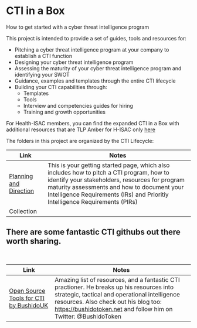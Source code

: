 # CTI in a Box

How to get started with a cyber threat intelligence program

This project is intended to provide a set of guides, tools and resources for:

- Pitching a cyber threat intelligence program at your company to establish a CTI function
- Designing your cyber threat intelligence program
- Assessing the maturity of your cyber threat intelligence program and identifying your SWOT
- Guidance, examples and templates through the entire CTI lifecycle
- Building your CTI capabilities through:
  - Templates
  - Tools
  - Interview and competencies guides for hiring
  - Training and growth opportunities



For Health-ISAC members, you can find the expanded CTI in a Box with additional resources that are TLP Amber for H-ISAC only [here](https://health-isac.cyware.com/webapp/user/doc-library/76709acf-8a78-4752-b4bb-c7e5c4988983)

The folders in this project are organized by the CTI Lifecycle:



 | Link                                                         | Notes                                                        |
 | ------------------------------------------------------------ | ------------------------------------------------------------ |
 | [Planning and Direction](https://github.com/cybershujin/CTIinaBox/tree/main/1.%20Planning%20and%20Direction) | This is your getting started page, which also includes how to pitch a CTI program, how to identify your stakeholders, resources for program maturity assessments and how to document your Intelligence Requirements (IRs) and Prioritiy Intelligence Requirements (PIRs) |
| Collection             |                                                              |                                                              |

## There are some fantastic CTI githubs out there worth sharing.
<br>

 | Link                                                         | Notes                                                        |
 |-----------------------------| ----------------------------------------------------------------------------------------------------------------------------- |
 | [Open Source Tools for CTI by BushidoUK](https://github.com/BushidoUK/Open-source-tools-for-CTI/tree/master) | Amazing list of resources, and a fantastic CTI practioner. He breaks up his resources into strategic, tactical and operational intelligence resources. Also check out his blog too: https://bushidotoken.net and follow him on Twitter: @BushidoToken | 
